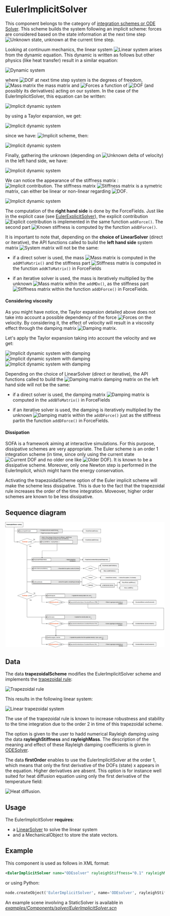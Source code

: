 EulerImplicitSolver  
===================

This component belongs to the category of [integration schemes or ODE Solver](https://www.sofa-framework.org/community/doc/main-principles/system-resolution/integration-schemes/). This scheme builds the system following an implicit scheme: forces are considered based on the state information at the next time step <img class="latex" src="https://latex.codecogs.com/png.latex?x(t+dt)" title="Unknown state"/>, unknown at the current time step.

Looking at continuum mechanics, the linear system <img class="latex" src="https://latex.codecogs.com/png.latex?\mathbf{A}x=b" title="Linear system" /> arises from the dynamic equation. This dynamic is written as follows but other physics (like heat transfer) result in a similar equation:

<img class="latex" src="https://latex.codecogs.com/png.latex?\mathbf{M}\Delta%20v=dt\left(f(x,t)\right)" title="Dynamic system" />

where <img class="latex" src="https://latex.codecogs.com/png.latex?x" title="DOF at next time step system" /> is the degrees of freedom, <img class="latex" src="https://latex.codecogs.com/png.latex?\mathbf{M}" title="Mass matrix" /> the mass matrix and <img class="latex" src="https://latex.codecogs.com/png.latex?f(x,t)" title="Forces" /> a function of <img class="latex" src="https://latex.codecogs.com/png.latex?x" title="DOF" /> (and possibly its derivatives) acting on our system. In the case of the EulerImplicitSolver, this equation can be written: 

<img class="latex" src="https://latex.codecogs.com/png.latex?\mathbf{M}%20\Delta%20v=dt%20\cdot%20f(x(t+dt))" title="Implicit dynamic system" />

by using a Taylor expansion, we get:

<img class="latex" src="https://latex.codecogs.com/png.latex?\mathbf{M}%20\Delta%20v=dt%20\cdot%20\left(%20f(x(t))+\cdot%20\frac{\partial%20f}{\partial%20x}%20\Delta%20x%20\right)" title="Implicit dynamic system" />

since we have: <img class="latex" src="https://latex.codecogs.com/png.latex?\Delta%20x=dt(v(t)+\Delta%20v)" title="Implicit scheme" />, then:

<img class="latex" src="https://latex.codecogs.com/png.latex?\mathbf{M}\Delta%20v=dt\cdot%20\left(%20f(x(t))+dt\cdot%20\frac{\partial%20f}{\partial%20x}v(t)+dt\cdot%20\frac{\partial%20f}{\partial%20x}%20\Delta%20v%20\right)" title="Implicit dynamic system" />

Finally, gathering the unknown (depending on <img class="latex" src="https://latex.codecogs.com/png.latex?\Delta%20v" title="Unknown delta of velocity" />) in the left hand side, we have:

<img class="latex" src="https://latex.codecogs.com/png.latex?\left(%20\mathbf{M}-dt^2%20\cdot%20\frac{\partial%20f}{\partial%20x}%20\right)%20\Delta%20v=dt\cdot%20f(x(t))+dt^2\cdot%20\frac{\partial%20f}{\partial%20x}v(t)" title="Implicit dynamic system" />

We can notice the appearance of the stiffness matrix : <img class="latex" src="https://latex.codecogs.com/png.latex?\mathbf{K}_{ij}=\textstyle\frac{\partial%20f_i}{\partial%20x_j}" title="Implicit contribution" />. The stiffness matrix <img class="latex" src="https://latex.codecogs.com/png.latex?\mathbf{K}" title="Stiffness matrix" /> is a symetric matrix, can either be linear or non-linear regarding <img class="latex" src="https://latex.codecogs.com/png.latex?x" title="DOF" />.

<img class="latex" src="https://latex.codecogs.com/png.latex?\left(%20\mathbf{M}-dt^2%20\cdot%20\mathbf{K}%20\right)%20\Delta%20v=dt\cdot%20f(x(t))+dt^2\cdot%20\mathbf{K}v(t)" title="Implicit dynamic system" />

The computation of the **right hand side** is done by the ForceFields. Just like in the explicit case (see [EulerExplicitSolver](https://www.sofa-framework.org/community/doc/using-sofa/components/odesolver/eulerexplicitsolver/)), the explicit contribution <img class="latex" src="https://latex.codecogs.com/png.latex?dt\left(f(x(t))\right)" title="Explicit contribution" /> is implemented in the same function `addForce()`. The second part <img class="latex" src="https://latex.codecogs.com/png.latex?dt^2\cdot%20\frac{\partial%20f}{\partial%20x}v(t)" title="Known stiffness" /> is computed by the function `addDForce()`.

It is important to note that, depending on the **choice of LinearSolver** (direct or iterative), the API functions called to build the **left hand side** system matrix <img class="latex" src="https://latex.codecogs.com/png.latex?\mathbf{A}=\left(%20M-dt^2%20\cdot%20\frac{\partial%20f}{\partial%20x}%20\right)" title="System matrix" /> will not be the same:

  - if a direct solver is used, the mass <img class="latex" src="https://latex.codecogs.com/png.latex?\mathbf{M}" title="Mass matrix" /> is computed in the `addMToMatrix()` and the stiffness part <img class="latex" src="https://latex.codecogs.com/png.latex?-dt^2%20\cdot%20\frac{\partial%20f}{\partial%20x}" title="Stiffness matrix" /> is computed in the function `addKToMatrix()` in ForceFields

  - if an iterative solver is used, the mass is iteratively multiplied by the unknown <img class="latex" src="https://latex.codecogs.com/png.latex?\mathbf{M}%20\Delta%20v" title="Mass matrix" /> within the `addMDx()`, as the stiffness part <img class="latex" src="https://latex.codecogs.com/png.latex?-dt^2%20\cdot%20\frac{\partial%20f}{\partial%20x}%20\Delta%20v" title="Stiffness matrix" /> within the function `addDForce()` in ForceFields.


#### Considering viscosity


As you might have notice, the Taylor expansion detailed above does not take into account a possible dependency of the force  <img class="latex" src="https://latex.codecogs.com/png.latex?f(x,t)" title="Forces" /> on the velocity. By considering it, the effect of velocity will result in a viscosity effect through the damping matrix <img class="latex" src="https://latex.codecogs.com/png.latex?\mathbf{B}" title="Damping matrix" />.

Let's apply the Taylor expansion taking into account the velocity and we get:

<img class="latex" src="https://latex.codecogs.com/png.latex?\mathbf{M}%20\Delta%20v=dt%20\cdot%20\left(%20f(x(t), v(t))+\cdot%20\frac{\partial%20f}{\partial%20x}%20\Delta%20x+\cdot%20\frac{\partial%20f}{\partial%20v}%20\Delta%20v%20\right)" title="Implicit dynamic system with damping" />

<img class="latex" src="https://latex.codecogs.com/png.latex?\left(%20\mathbf{M}-dt%20\cdot%20\frac{\partial%20f}{\partial%20v}-dt^2%20\cdot%20\frac{\partial%20f}{\partial%20x}%20\right)%20\Delta%20v=dt\cdot%20f(x(t),v(t))+dt^2\cdot%20\frac{\partial%20f}{\partial%20x}v(t)" title="Implicit dynamic system with damping" />

<img class="latex" src="https://latex.codecogs.com/png.latex?\left(%20\mathbf{M}-dt%20\cdot%20\mathbf{B}-dt^2%20\cdot%20\mathbf{K}%20\right)%20\Delta%20v=dt\cdot%20f(x(t),v(t))+dt^2\cdot%20\mathbf{K}v(t)" title="Implicit dynamic system with damping" />

Depending on the choice of LinearSolver (direct or iterative), the API functions called to build the <img class="latex" src="https://latex.codecogs.com/png.latex?\mathbf{B}" title="Damping matrix" /> damping matrix on the left hand side will not be the same:

  - if a direct solver is used, the damping matrix <img class="latex" src="https://latex.codecogs.com/png.latex?\mathbf{B}" title="Damping matrix" /> is computed in the `addBToMatrix()` in ForceFields

  - if an iterative solver is used, the damping is iteratively multiplied by the unknown <img class="latex" src="https://latex.codecogs.com/png.latex?\mathbf{B}%20\Delta%20v" title="Damping matrix" /> within the `addDForce()` just as the stiffness partin the function `addDForce()` in ForceFields.



#### Dissipation

SOFA is a framework aiming at interactive simulations. For this purpose, dissipative schemes are very appropriate. The Euler scheme is an order 1 integration scheme (in time, since only using the current state <img class="latex" src="https://latex.codecogs.com/png.latex?x(t)" title="Current DOF" /> and no older one like <img class="latex" src="https://latex.codecogs.com/png.latex?x(t-dt)" title="Older DOF" />). It is known to be a dissipative scheme. Moreover, only one Newton step is performed in the EulerImplicit, which might harm the energy conservation.

Activating the trapezoidalScheme option of the Euler implicit scheme will make the scheme less dissipative. This is due to the fact that the trapezoidal rule increases the order of the time integration. Moveover, higher order schemes are known to be less dissipative.



Sequence diagram
----------------

<a href="https://github.com/sofa-framework/doc/blob/master/images/integrationscheme/EulerImplicitSolver.png?raw=true"><img src="https://github.com/sofa-framework/doc/blob/master/images/integrationscheme/EulerImplicitSolver.png?raw=true" title="Flow diagram for the EulerImplicitSolver"/></a>


Data  
----

The data **trapezoidalScheme** modifies the EulerImplicitSolver scheme and implements the [trapezoidal rule](https://en.wikipedia.org/wiki/Trapezoidal_rule):

<img class="latex" src="https://latex.codecogs.com/png.latex?y_{n+1}-y_n=\frac{dt}{2}(f(y_{n+1})+f(y_n))" title="Trapezoidal rule" />

This results in the following linear system:

<img class="latex" src="https://latex.codecogs.com/png.latex?\left(%20\mathbf{M}-\frac{dt^2}{2}%20\frac{\partial%20f}{\partial%20x}\right)%20\Delta%20v=dt\cdot%20f(x(t))+\frac{dt^2}{2}\cdot%20\frac{\partial%20f}{\partial%20x}v(t)" title="Linear trapezoidal system" />

The use of the trapezoidal rule is known to increase robustness and stability to the time integration due to the order 2 in time of this trapezoidal scheme.

The option is given to the user to hadd numerical Rayleigh damping using the data **rayleighStiffness** and **rayleighMass**. The description of the meaning and effect of these Rayleigh damping coefficients is given in [ODESolver](https://www.sofa-framework.org/community/doc/main-principles/system-resolution/integration-schemes/#rayleigh-damping).

The data **firstOrder** enables to use the EulerImplicitSolver at the order 1, which means that only the first derivative of the DOFs (state) x appears in the equation. Higher derivatives are absent. This option is for instance well suited for heat diffusion equation using only the first derivative of the temperature field:

<img class="latex" src="https://latex.codecogs.com/png.latex?M\frac{\partial%20T}{\partial%20t}=\Delta%20T" title="Heat diffusion" />.



Usage  
-----  

The EulerImplicitSolver **requires**:

- a [LinearSolver](https://www.sofa-framework.org/community/doc/main-principles/system-resolution/linear-solvers/) to solve the linear system
- and a MechanicalObject to store the state vectors.


 
Example  
-------  
 
This component is used as follows in XML format:  
 
``` xml  
<EulerImplicitSolver name="ODEsolver" rayleighStiffness="0.1" rayleighMass="0.1" />
```  
 
or using Python:  
 
``` python  
node.createObject('EulerImplicitSolver', name='ODEsolver', rayleighStiffness='0.1' rayleighMass='0.1')  
```  
 
An example scene involving a StaticSolver is available in [*examples/Components/solver/EulerImplicitSolver.scn*](https://github.com/sofa-framework/sofa/blob/master/examples/Components/solver/EulerImplicitSolver.scn)